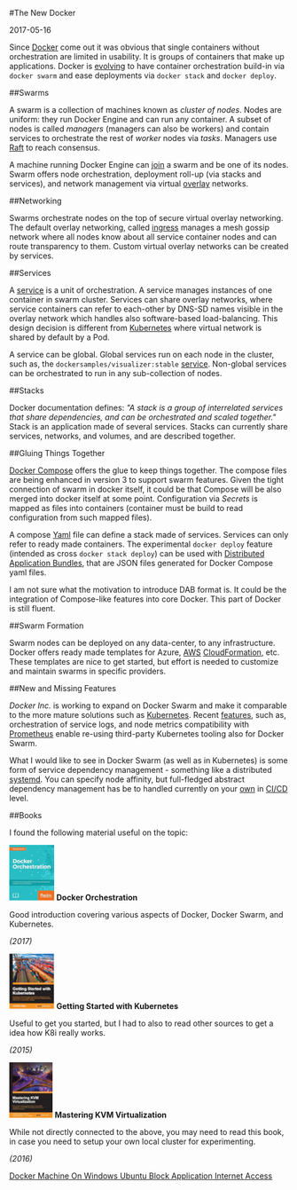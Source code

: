 #The New Docker

2017-05-16

<!--- tags: virtualization -->

Since [Docker](https://www.docker.com/) come out it was obvious that single containers without orchestration are limited in usability. It is groups of containers that make up applications. Docker is [evolving](https://docs.docker.com/get-started/) to have container orchestration build-in via `docker swarm` and ease deployments via `docker stack` and `docker deploy`.

##Swarms

A swarm is a collection of machines known as *cluster of nodes*. Nodes are uniform: they run Docker Engine and can run any container. A subset of nodes is called *managers* (managers can also be workers) and contain services to orchestrate the rest of *worker* nodes via *tasks*. Managers use <a href="https://en.wikipedia.org/wiki/Raft_(computer_science)">Raft</a> to reach consensus. 

A machine running Docker Engine can [join](https://docs.docker.com/engine/swarm/manage-nodes/) a swarm and be one of its nodes. Swarm offers node orchestration, deployment roll-up (via stacks and services), and network management via virtual [overlay](https://docs.docker.com/engine/swarm/networking/) networks.

##Networking

Swarms orchestrate nodes on the top of secure virtual overlay networking. The default overlay networking, called [ingress](https://docs.docker.com/engine/swarm/ingress/) manages a mesh gossip network where all nodes know about all service container nodes and can route transparency to them. Custom virtual overlay networks can be created by services.

##Services

A [service](https://docs.docker.com/engine/swarm/swarm-tutorial/deploy-service/) is a unit of orchestration. A service manages instances of one container in swarm cluster. Services can share overlay networks, where service containers can refer to each-other by DNS-SD names visible in the overlay network which handles also software-based load-balancing. This design decision is different from [Kubernetes](https://kubernetes.io/) where virtual network is shared by default by a Pod.

A service can be global. Global services run on each node in the cluster, such as, the `dockersamples/visualizer:stable` [service](https://github.com/dockersamples/docker-swarm-visualizer). Non-global services can be orchestrated to run in any sub-collection of nodes.

##Stacks

Docker documentation defines: *"A stack is a group of interrelated services that share dependencies, and can be orchestrated and scaled together."* Stack is an application made of several services. Stacks can currently share services, networks, and volumes, and are described together.

##Gluing Things Together

[Docker Compose](https://docs.docker.com/compose/overview/) offers the glue to keep things together. The compose files are being enhanced in version 3 to support swarm features. Given the tight connection of swarm in docker itself, it could be that Compose will be also merged into docker itself at some point. Configuration via *Secrets* is mapped as files into containers (container must be build to read configuration from such mapped files).

A compose [Yaml](https://en.wikipedia.org/wiki/YAML) file can define a stack made of services. Services can only refer to ready made containers. The experimental `docker deploy` feature (intended as cross `docker stack deploy`) can be used with [Distributed Application Bundles](https://blog.docker.com/2016/06/docker-app-bundle/), that are JSON files generated for Docker Compose yaml files. 

I am not sure what the motivation to introduce DAB format is. It could be the integration of Compose-like features into core Docker. This part of Docker is still fluent.

##Swarm Formation

Swarm nodes can be deployed on any data-center, to any infrastructure. Docker offers ready made templates for Azure, [AWS](https://stelligent.com/2017/02/21/docker-swarm-mode-on-aws/) [CloudFormation](https://console.aws.amazon.com/cloudformation/home), etc. These templates are nice to get started, but effort is needed to customize and maintain swarms in specific providers.

##New and Missing Features

*Docker Inc.* is working to expand on Docker Swarm and make it comparable to the more mature solutions such as [Kubernetes](https://kubernetes.io/). Recent [features](https://sreeninet.wordpress.com/2017/01/27/docker-1-13-experimental-features/), such as, orchestration of service logs, and node metrics compatibility with [Prometheus](https://prometheus.io/) enable re-using third-party Kubernetes tooling also for Docker Swarm.

What I would like to see in Docker Swarm (as well as in Kubernetes) is some form of service dependency management - something like a distributed [systemd](https://en.wikipedia.org/wiki/Systemd). You can specify node affinity, but full-fledged abstract dependency management has be to handled currently on your [own](https://www.docker.com/use-cases/cicd) in [CI/CD](https://en.wikipedia.org/wiki/CI/CD) level.

##Books

I found the following material useful on the topic:

[![@left@](blog/images/bco/db1.jpg)](https://www.packtpub.com/virtualization-and-cloud/docker-orchestration) **Docker Orchestration** 

Good introduction covering various aspects of Docker, Docker Swarm, and Kubernetes.

*(2017)*
<br clear="all">

[![@left@](blog/images/bco/db2.jpg)](https://www.packtpub.com/virtualization-and-cloud/getting-started-kubernetes)  **Getting Started with Kubernetes** 

Useful to get you started, but I had to also to read other sources to get a idea how K8i really works.

*(2015)*
<br clear="all">

[![@left@](blog/images/bco/db3.jpg)](https://www.packtpub.com/networking-and-servers/mastering-kvm-virtualization) **Mastering KVM Virtualization**

While not directly connected to the above, you may need to read this book, in case you need to setup your own local cluster for experimenting.

*(2016)*
<br clear="all">

<ins class='nfooter'><a rel='prev' id='fprev' href='#blog/2017/2017-06-14-Docker-Machine-On-Windows.md'>Docker Machine On Windows</a> <a rel='next' id='fnext' href='#blog/2017/2017-05-09-Ubuntu-Block-Application-Internet-Access.md'>Ubuntu Block Application Internet Access</a></ins>
